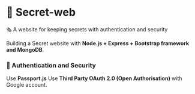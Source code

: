 # 📌 Secret-web

🗞 A website for keeping secrets with authentication and security

 Building a Secret website with **Node.js + Express + Bootstrap framework and MongoDB**.


### 🔐 Authentication and Security

Use **Passport.js**
Use **Third Party OAuth 2.0 (Open Authorisation)** with Google account.
